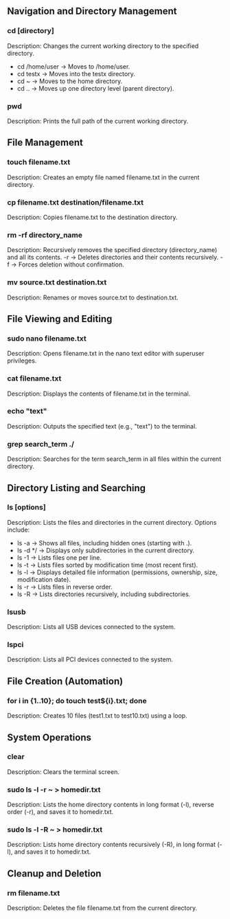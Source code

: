 ## Navigation and Directory Management

### cd [directory]
Description: Changes the current working directory to the specified directory.

- cd /home/user → Moves to /home/user.
- cd testx → Moves into the testx directory.
- cd ~ → Moves to the home directory.
- cd .. → Moves up one directory level (parent directory).

### pwd
Description: Prints the full path of the current working directory.

## File Management
### touch filename.txt
Description: Creates an empty file named filename.txt in the current directory.

### cp filename.txt destination/filename.txt
Description: Copies filename.txt to the destination directory.

### rm -rf directory_name
Description: Recursively removes the specified directory (directory_name) and all its contents.
-r → Deletes directories and their contents recursively.
-f → Forces deletion without confirmation.

### mv source.txt destination.txt
Description: Renames or moves source.txt to destination.txt.

## File Viewing and Editing
### sudo nano filename.txt
Description: Opens filename.txt in the nano text editor with superuser privileges.

### cat filename.txt
Description: Displays the contents of filename.txt in the terminal.

### echo "text"
Description: Outputs the specified text (e.g., "text") to the terminal.

### grep search_term ./
Description: Searches for the term search_term in all files within the current directory.

## Directory Listing and Searching
### ls [options]
Description: Lists the files and directories in the current directory. Options include:

- ls -a → Shows all files, including hidden ones (starting with .).
- ls -d */ → Displays only subdirectories in the current directory.
- ls -1 → Lists files one per line.
- ls -t → Lists files sorted by modification time (most recent first).
- ls -l → Displays detailed file information (permissions, ownership, size, modification date).
- ls -r → Lists files in reverse order.
- ls -R → Lists directories recursively, including subdirectories.

### lsusb
Description: Lists all USB devices connected to the system.

### lspci
Description: Lists all PCI devices connected to the system.

## File Creation (Automation)
### for i in {1..10}; do touch test${i}.txt; done
Description: Creates 10 files (test1.txt to test10.txt) using a loop.

## System Operations
### clear
Description: Clears the terminal screen.

### sudo ls -l -r ~ > homedir.txt
Description: Lists the home directory contents in long format (-l), reverse order (-r), and saves it to homedir.txt.

### sudo ls -l -R ~ > homedir.txt
Description: Lists home directory contents recursively (-R), in long format (-l), and saves it to homedir.txt.

## Cleanup and Deletion
### rm filename.txt
Description: Deletes the file filename.txt from the current directory.